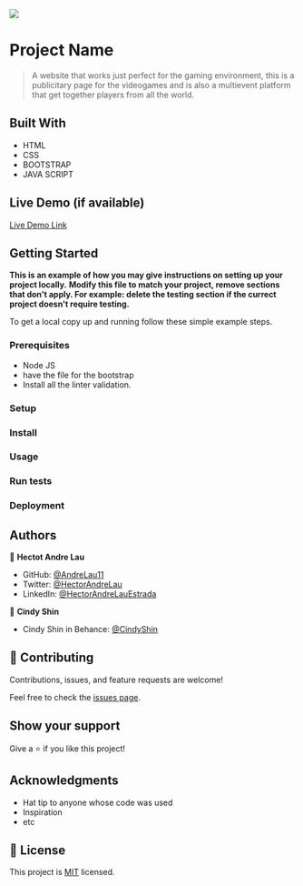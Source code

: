 ![](https://img.shields.io/badge/Microverse-blueviolet)

# Project Name

> A website that works just perfect for the gaming environment, this is a publicitary page for the videogames and is also a multievent platform that get together players from all the world.


## Built With

- HTML
- CSS
- BOOTSTRAP
- JAVA SCRIPT

## Live Demo (if available)

[Live Demo Link](https://andrelau11.github.io/GlobalSummitCapstone/)


## Getting Started

**This is an example of how you may give instructions on setting up your project locally.**
**Modify this file to match your project, remove sections that don't apply. For example: delete the testing section if the currect project doesn't require testing.**


To get a local copy up and running follow these simple example steps.

### Prerequisites

- Node JS
- have the file for the bootstrap
- Install all the linter validation.
### Setup

### Install

### Usage

### Run tests

### Deployment



## Authors

👤 **Hectot Andre Lau**

- GitHub: [@AndreLau11](https://github.com/AndreLau11)
- Twitter: [@HectorAndreLau](https://twitter.com/HectorAndreLau)
- LinkedIn: [@HectorAndreLauEstrada](https://www.linkedin.com/in/h%C3%A9ctor-andr%C3%A9-lau-estrada-b4947795/)

👤 **Cindy Shin**

- Cindy Shin in Behance: [@CindyShin](https://www.behance.net/adagio07)
## 🤝 Contributing

Contributions, issues, and feature requests are welcome!

Feel free to check the [issues page](../../issues/).

## Show your support

Give a ⭐️ if you like this project!

## Acknowledgments

- Hat tip to anyone whose code was used
- Inspiration
- etc

## 📝 License

This project is [MIT](./MIT.md) licensed.
